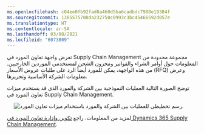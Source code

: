 ```yaml
---
ms.openlocfilehash: c04ee0fb92fad8a460d5ba6cadbdc7988e19384f
ms.sourcegitcommit: 1385575708da232750c0993c3bc45466592d057e
ms.translationtype: HT
ms.contentlocale: ar-SA
ms.lasthandoff: 03/08/2021
ms.locfileid: "6073809"
---
```

تعرض واجهة تعاون المورد في Supply Chain Management مجموعة محدودة من المعلومات حول أوامر الشراء والفواتير ومخزون الشحن لمستخدمي الموردين الخارجيين. من هذه الواجهة، يمكن للمورد أيضاً الرد على طلبات عروض الأسعار (RFQ) وعرض معلومات الشركة الأساسية وتحريرها.

توضح الصورة التالية العمليات النموذجية بين الشركة والمورد الذي قد يستخدم ميزات تعاون المورد في Supply Chain Management.

  
![رسم تخطيطي للعمليات بين الشركة والمورد باستخدام ميزات تعاون المورد.](../media/responses-results.png)

لمزيد من المعلومات، راجع [تكوين وإدارة تعاون المورد في Dynamics 365 Supply Chain Management](https://docs.microsoft.com/learn/modules/configure-manage-vendor-collaboration-dyn365-supply-chain-mgmt/?azure-portal=true).
